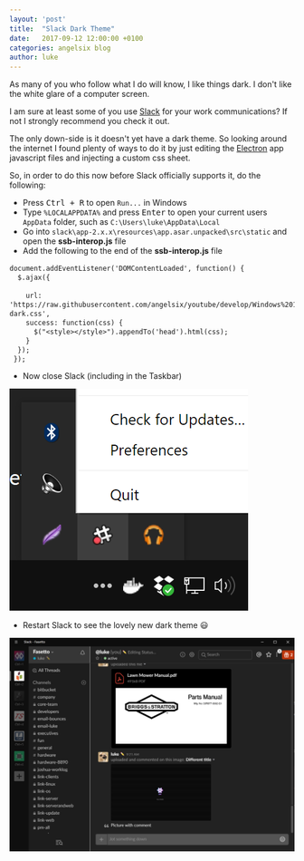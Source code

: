 ```yaml
---
layout: 'post'
title:  "Slack Dark Theme"
date:   2017-09-12 12:00:00 +0100
categories: angelsix blog
author: luke
---
```

As many of you who follow what I do will know, I like things dark. I don't like the white glare of a computer screen.

I am sure at least some of you use [Slack](http://www.slack.com) for your work communications? If not I strongly recommend you check it out.

The only down-side is it doesn't yet have a dark theme. So looking around the internet I found plenty of ways to do it by just editing the [Electron](https://electron.atom.io/) app javascript files and injecting a custom css sheet.

So, in order to do this now before Slack officially supports it, do the following:

 - Press <kbd>Ctrl + R</kbd> to open `Run...` in Windows
 - Type `%LOCALAPPDATA%` and press <kbd>Enter</kbd> to open your current users `AppData` folder, such as `C:\Users\luke\AppData\Local`
 - Go into `slack\app-2.x.x\resources\app.asar.unpacked\src\static` and open the **ssb-interop.js** file
 - Add the following to the end of the **ssb-interop.js** file

```
document.addEventListener('DOMContentLoaded', function() {
  $.ajax({
    
    url: 'https://raw.githubusercontent.com/angelsix/youtube/develop/Windows%2010%20Dark%20Theme/Slack/slack-dark.css',
    success: function(css) {
      $("<style></style>").appendTo('head').html(css);
    }
  }); 
 });
```

 - Now close Slack (including in the Taskbar)

 ![taskbar-image](/images/posts/2017-09-12-slack-dark-theme/close-slack.png "Slack Taskbar")

 - Restart Slack to see the lovely new dark theme :smiley:

 ![slack-dark](/images/posts/2017-09-12-slack-dark-theme/dark-slack.png "Slack Dark")
